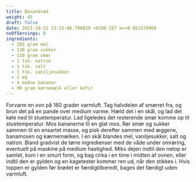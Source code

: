 ```yaml
---
title: Bananbrød
weight: 45
draft: false
date: 2021-10-31 23:15:06.796829 +0100 CET m=+0.051578960
noOfServings: 8
ingredients:
  - 285 gram mel
  - 130 gram sukker
  - 110 gram smør
  - 1 tsk. natron
  - ¼ tsk. salt
  - 1 tsk. vaniljesukker
  - 2 æg
  - 4 modne bananer
  - 90 gram kærnemælk eller kefir
---
```




Forvarm en ovn på 160 grader varmluft. Tag halvdelen af smørret fra, og
brun det på en pande over medium varme. Hæld det i en skål, og lad det
køle ned til stuetemperatur. Lad ligeledes det resterende smør komme op
til stuetemperatur. Mos bananerne til en glat mos. Rør smør og sukker
sammen til en ensartet masse, og pisk derefter sammen med æggene,
banamosen og kærnemælken. I en skål blandes mel, vaniljesukker, salt og
natron. Bland gradvist de tørre ingredienser med de våde under omrøring,
eventuelt på maskine på medium hastighed. Miks dejen indtil den netop er
samlet, kom i en smurt form, og bag cirka i en time i midten af ovnen,
eller indtil den er gylden og en kagetester kommer ren ud, når den
stikkes i. Hvis toppen er gylden før brødet er færdigtilberedt, bages
det færdigt uden varmluft.

